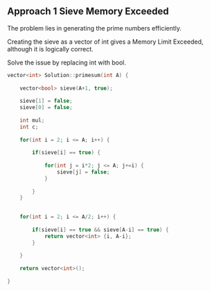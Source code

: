 ## Approach 1 Sieve Memory Exceeded

The problem lies in generating the prime numbers efficiently.

Creating the sieve as a vector of int gives a Memory Limit Exceeded, although it is logically correct.

Solve the issue by replacing int with bool.

```cpp
vector<int> Solution::primesum(int A) {
    
    vector<bool> sieve(A+1, true);
    
    sieve[1] = false;
    sieve[0] = false;
    
    int mul;
    int c;
    
    for(int i = 2; i <= A; i++) {
        
        if(sieve[i] == true) {
        
            for(int j = i*2; j <= A; j+=i) {
                sieve[j] = false;
            }
        
        }
    }

    
    for(int i = 2; i <= A/2; i++) {
        
        if(sieve[i] == true && sieve[A-i] == true) {
            return vector<int> {i, A-i};
        }   
        
    }
    
    return vector<int>();
    
}
```